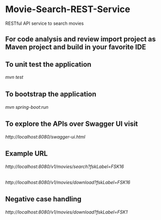 # Movie-Search-REST-Service
RESTful API service to search movies

## For code analysis and review import project as Maven project and build in your favorite IDE

## To unit test the application
###### mvn test

## To bootstrap the application
###### mvn spring-boot:run

## To explore the APIs over Swagger UI visit
###### http://localhost:8080/swagger-ui.html

## Example URL

###### http://localhost:8080/v1/movies/search?fskLabel=FSK16
###### http://localhost:8080/v1/movies/download?fskLabel=FSK16

## Negative case handling

###### http://localhost:8080/v1/movies/download?fskLabel=FSK1
